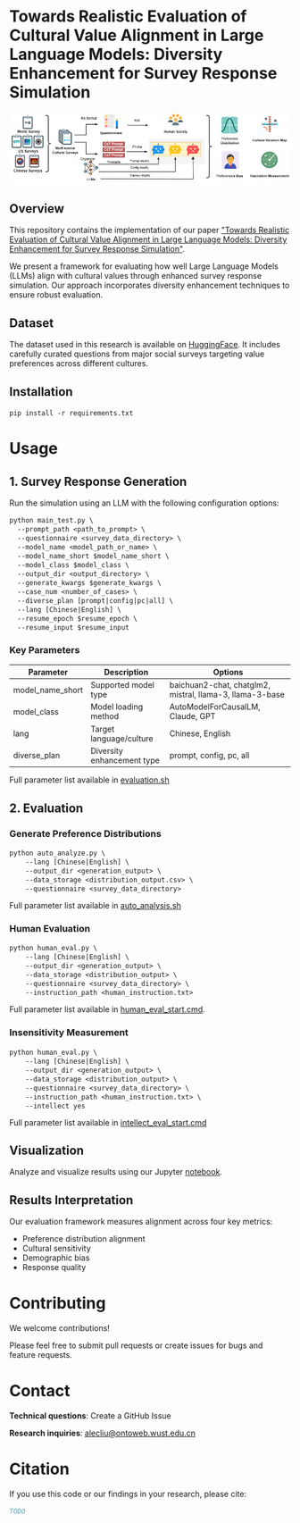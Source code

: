 # Towards Realistic Evaluation of Cultural Value Alignment in Large Language Models: Diversity Enhancement for Survey Response Simulation
![pipeline.png](docs%2Fpipeline.png)
## Overview
This repository contains the implementation of our paper ["Towards Realistic Evaluation of Cultural Value Alignment in Large Language Models: Diversity Enhancement for Survey Response Simulation"]().

We present a framework for evaluating how well Large Language Models (LLMs) align with cultural values through enhanced survey response simulation. Our approach incorporates diversity enhancement techniques to ensure robust evaluation.

## Dataset
The dataset used in this research is available on [HuggingFace](https://huggingface.co/datasets/alec-x/Diversity-enhanced-survey-simulation). It includes carefully curated questions from major social surveys targeting value preferences across different cultures.

## Installation
```shell
pip install -r requirements.txt
```
# Usage
## 1. Survey Response Generation
Run the simulation using an LLM with the following configuration options:
```shell
python main_test.py \
  --prompt_path <path_to_prompt> \
  --questionnaire <survey_data_directory> \
  --model_name <model_path_or_name> \
  --model_name_short $model_name_short \
  --model_class $model_class \
  --output_dir <output_directory> \
  --generate_kwargs $generate_kwargs \
  --case_num <number_of_cases> \
  --diverse_plan [prompt|config|pc|all] \
  --lang [Chinese|English] \
  --resume_epoch $resume_epoch \
  --resume_input $resume_input
```
### Key Parameters
| Parameter        | Description                | Options                                                  |
|------------------|----------------------------|----------------------------------------------------------|
| model_name_short | Supported model type       | baichuan2-chat, chatglm2, mistral, llama-3, llama-3-base |
| model_class      | Model loading method       | AutoModelForCausalLM, Claude, GPT                        |
| lang             | Target language/culture    | Chinese, English                                         |
| diverse_plan     | Diversity enhancement type | prompt, config, pc, all                                  |
Full parameter list available in [evaluation.sh](investigate/scripts/evaluation.sh)

## 2. Evaluation
### Generate Preference Distributions
```shell
python auto_analyze.py \
    --lang [Chinese|English] \
    --output_dir <generation_output> \
    --data_storage <distribution_output.csv> \
    --questionnaire <survey_data_directory>
```
Full parameter list available in [auto_analysis.sh](evaluation/scripts/auto_analysis.sh)

### Human Evaluation
```shell
python human_eval.py \
    --lang [Chinese|English] \
    --output_dir <generation_output> \
    --data_storage <distribution_output> \
    --questionnaire <survey_data_directory> \
    --instruction_path <human_instruction.txt>
```
Full parameter list available in [human_eval_start.cmd](evaluation/scripts/human_eval_start.cmd).

### Insensitivity Measurement
```shell
python human_eval.py \
    --lang [Chinese|English] \
    --output_dir <generation_output> \
    --data_storage <distribution_output> \
    --questionnaire <survey_data_directory> \
    --instruction_path <human_instruction.txt> \
    --intellect yes
```
Full parameter list available in [intellect_eval_start.cmd](evaluation/scripts/intellect_eval_start.cmd)

## Visualization
Analyze and visualize results using our Jupyter [notebook](evaluation/Result_figures.ipynb).

## Results Interpretation
Our evaluation framework measures alignment across four key metrics:
- Preference distribution alignment
- Cultural sensitivity
- Demographic bias
- Response quality

# Contributing
We welcome contributions! 

Please feel free to submit pull requests or create issues for bugs and feature requests.

# Contact
**Technical questions**: Create a GitHub Issue

**Research inquiries**: alecliu@ontoweb.wust.edu.cn

# Citation
If you use this code or our findings in your research, please cite:
```bibtex
TODO
```